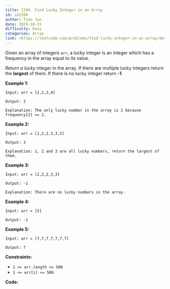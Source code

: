 ```yaml
---
title: 1394. Find Lucky Integer in an Array
id: id1394
author: Tian Jun
date: 2020-10-31
difficulty: Easy
categories: Array
link: <https://leetcode.com/problems/find-lucky-integer-in-an-array/description/>
---
```


Given an array of integers `arr`, a lucky integer is an integer which has a
frequency in the array equal to its value.

Return _a lucky integer_  in the array. If there are multiple lucky integers
return the **largest** of them. If there is no lucky integer return **-1**.



**Example 1:**
            
	Input: arr = [2,2,3,4]    
	Output: 2    
	Explanation: The only lucky number in the array is 2 because frequency[2] == 2.    

**Example 2:**
            
	Input: arr = [1,2,2,3,3,3]    
	Output: 3    
	Explanation: 1, 2 and 3 are all lucky numbers, return the largest of them.    

**Example 3:**
            
	Input: arr = [2,2,2,3,3]    
	Output: -1    
	Explanation: There are no lucky numbers in the array.    

**Example 4:**
            
	Input: arr = [5]    
	Output: -1    

**Example 5:**
            
	Input: arr = [7,7,7,7,7,7,7]    
	Output: 7    



**Constraints:**

  * `1 <= arr.length <= 500`
  * `1 <= arr[i] <= 500`


**Code:**
